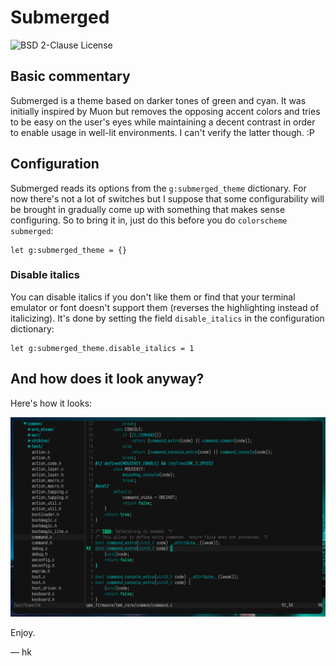 # Submerged

![BSD 2-Clause License](https://img.shields.io/github/license/higherkinded/vim-colors-submerged?style=flat-square)

## Basic commentary

Submerged is a theme based on darker tones of green and cyan. It was initially
inspired by Muon but removes the opposing accent colors and tries to be easy on
the user's eyes while maintaining a decent contrast in order to enable usage in
well-lit environments. I can't verify the latter though. :P

## Configuration

Submerged reads its options from the `g:submerged_theme` dictionary. For now
there's not a lot of switches but I suppose that some configurability will be
brought in gradually come up with something that makes sense configuring. So to
bring it in, just do this before you do `colorscheme submerged`:

```viml
let g:submerged_theme = {}
```

### Disable italics

You can disable italics if you don't like them or find that your terminal
emulator or font doesn't support them (reverses the highlighting instead of
italicizing). It's done by setting the field `disable_italics` in the
configuration dictionary:

```
let g:submerged_theme.disable_italics = 1
```

## And how does it look anyway?

Here's how it looks:
 
![Looks like this](https://github.com/higherkinded/repo-images/blob/master/vim-colors-submerged/submerged-looks.png?raw=true "Some QMK source as lorem ipsum")

Enjoy.

&mdash; hk
